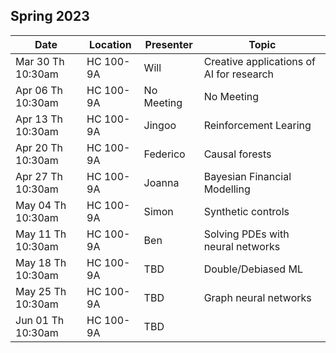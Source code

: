 ## Spring 2023

| Date              | Location       |Presenter         | Topic                                     |
|-------------------|----------------|------------------|-------------------------------------------|
| Mar 30 Th 10:30am | HC 100-9A      | Will             | Creative applications of AI for research  |
| Apr 06 Th 10:30am | HC 100-9A      | No Meeting       | No Meeting                                |
| Apr 13 Th 10:30am | HC 100-9A      | Jingoo           | Reinforcement Learing                     |
| Apr 20 Th 10:30am | HC 100-9A      | Federico         | Causal forests                            |
| Apr 27 Th 10:30am | HC 100-9A      | Joanna           | Bayesian Financial Modelling              |
| May 04 Th 10:30am | HC 100-9A      | Simon            | Synthetic controls                        |
| May 11 Th 10:30am | HC 100-9A      | Ben              | Solving PDEs with neural networks         |
| May 18 Th 10:30am | HC 100-9A      | TBD              | Double/Debiased ML                        |
| May 25 Th 10:30am | HC 100-9A      | TBD              | Graph neural networks                     |
| Jun 01 Th 10:30am | HC 100-9A      | TBD              |                                           |

